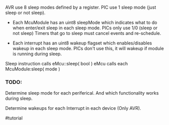 AVR use 8 sleep modes defined by a register.
PIC use 1 sleep mode (just sleep or not sleep).


- Each McuModule has an uint8 sleepMode which indicates what to do when enter/exit sleep in each sleep mode.
  PICs only use 1/0 (sleep or not sleep)
  Timers that go to sleep must cancel events and re-schedule.

- Each interrupt has an uint8 wakeup flagset which enables/disables wakeup in each sleep mode.
  PICs don't use this, it will wakeup if module is running during sleep.
  
Sleep instruction calls eMcu::sleep( bool )
eMcu calls each McuModule:sleep( mode )

### TODO:
Determine sleep mode for each periferical.
And which functionality works during sleep.

Determine wakeups for each Interrupt in each device (Only AVR).


#tutorial